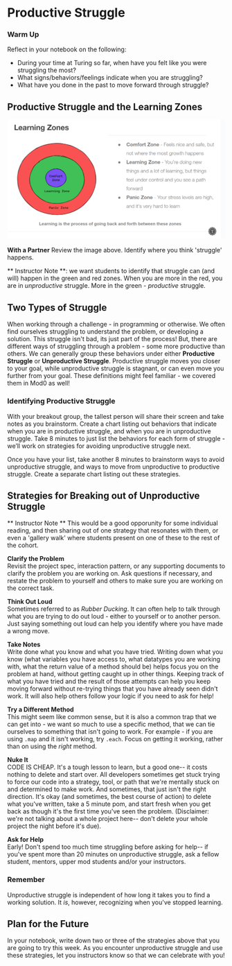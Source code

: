 # Productive Struggle

### Warm Up
Reflect in your notebook on the following:
* During your time at Turing so far, when have you felt like you were struggling the most?
* What signs/behaviors/feelings indicate when you are struggling?
* What have you done in the past to move forward through struggle?

## Productive Struggle and the Learning Zones

![Learning Zones](/Mod2/Images/Week2/LearningZones.png)

**With a Partner** Review the image above.  Identify where you think 'struggle' happens.

** Instructor Note **: we want students to identify that struggle can (and will) happen in the green and red zones. When you are more in the red, you are in _unproductive_ struggle.  More in the green - _productive_ struggle.


## Two Types of Struggle

When working through a challenge - in programming or otherwise.  We often find ourselves struggling to understand the problem, or developing a solution.  This struggle isn't bad, its just part of the process!  But, there are different ways of struggling through a problem - some more productive than others.  We can generally group these behaviors under either **Productive Struggle** or **Unproductive Struggle**.  Productive struggle moves you closer to your goal, while unproductive struggle is stagnant, or can even move you further from your goal. These definitions might feel familiar - we covered them in Mod0 as well!

### Identifying Productive Struggle

With your breakout group, the tallest person will share their screen and take notes as you brainstorm. Create a chart listing out behaviors that indicate when you are in productive struggle, and when you are in unproductive struggle. Take 8 minutes to just list the behaviors for each form of struggle - we’ll work on strategies for avoiding unproductive struggle next.

Once you have your list, take another 8 minutes to brainstorm ways to avoid unproductive struggle, and ways to move from unproductive to productive struggle. Create a separate chart listing out these strategies.

## Strategies for Breaking out of Unproductive Struggle

** Instructor Note ** This would be a good opporunity for some individual reading, and then sharing out of one strategy that resonates with them, or even a 'gallery walk' where students present on one of these to the rest of the cohort.

**Clarify the Problem**  
Revisit the project spec, interaction pattern, or any supporting documents to clarify the problem you are working on.  Ask questions if necessary, and restate the problem to yourself and others to make sure you are working on the correct task.

**Think Out Loud**  
Sometimes referred to as *Rubber Ducking*. It can often help to talk through what you are trying to do out loud - either to yourself or to another person.  Just saying something out loud can help you identify where you have made a wrong move.

**Take Notes**  
Write done what you know and what you have tried.  Writing down what you know (what variables you have access to, what datatypes you are working with, what the return value of a method should be) helps focus you on the problem at hand, without getting caught up in other things.  Keeping track of what you have tried and the result of those attempts can help you keep moving forward without re-trying things that you have already seen didn't work.  It will also help others follow your logic if you need to ask for help!

**Try a Different Method**  
This might seem like common sense, but it is also a common trap that we can get into - we want so much to use a specific method, that we can tie ourselves to something that isn't going to work.  For example - if you are using `.map` and it isn't working, try `.each`.  Focus on getting it working, rather than on using the *right* method.

**Nuke It**  
CODE IS CHEAP. It's a tough lesson to learn, but a good one-- it costs nothing to delete and start over. All developers sometimes get stuck trying to force our code into a strategy, tool, or path that we're mentally stuck on and determined to make work. And sometimes, that just isn't the right direction.  It's okay (and sometimes, the best course of action) to delete what you've written, take a 5 minute pom, and start fresh when you get back as though it's the first time you've seen the problem. (Disclaimer: we're not talking about a whole project here-- don't delete your whole project the night before it's due).

**Ask for Help**  
Early! Don't spend too much time struggling before asking for help-- if you've spent more than 20 minutes on unproductive struggle, ask a fellow student, mentors, upper mod students and/or your instructors.


### Remember
Unproductive struggle is independent of how long it takes you to find a working solution.  It _is_, however, recognizing when you've stopped learning.

## Plan for the Future
In your notebook, write down two or three of the strategies above that you are going to try this week.  As you encounter unproductive struggle and use these strategies, let you instructors know so that we can celebrate with you!
